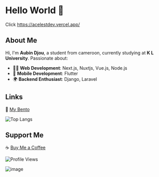 # Hello World 👋  
Click   https://acelestdev.vercel.app/ 
 
## About Me  
Hi, I'm **Aubin Djou**, a student from cameroon, currently studying at **K L University**. Passionate about:  
- 👨‍💻 **Web Development**: Next.js, Nuxtjs, Vue.js, Node.js
- 📱 **Mobile Development**: Flutter  
- 🌍 **Backend Enthusiast**: Django, Laravel 

## Links  
🔗 [My Bento](https://bento.me/aubindjou)

![Top Langs](https://github-readme-stats.vercel.app/api/top-langs/?username=acelest&layout=compact)

## Support Me
☕ [Buy Me a Coffee](https://buymeacoffee.com/acelestcode)  

![Profile Views](https://komarev.com/ghpvc/?username=acelest&color=yellow)

![image](https://github.com/user-attachments/assets/5a8def61-a658-48fd-b3e8-7382a4f08995)
